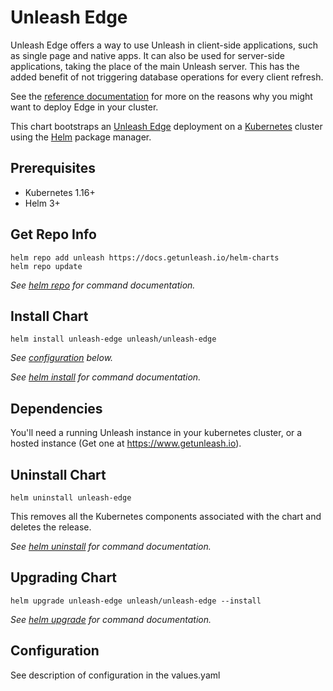 # Unleash Edge

Unleash Edge offers a way to use Unleash in client-side applications, such as single page and native apps. It can also be used for server-side applications, taking the place of the main Unleash server. This has the added benefit of not triggering database operations for every client refresh.

See the [reference documentation](https://github.com/unleash/unleash-edge/) for more on the reasons why you might want to deploy Edge in your cluster.

This chart bootstraps an [Unleash Edge](https://github.com/Unleash/unleash-edge) deployment on a [Kubernetes](http://kubernetes.io) cluster using the [Helm](https://helm.sh) package manager.

## Prerequisites

- Kubernetes 1.16+
- Helm 3+

## Get Repo Info

```console
helm repo add unleash https://docs.getunleash.io/helm-charts
helm repo update
```

_See [helm repo](https://helm.sh/docs/helm/helm_repo/) for command documentation._

## Install Chart

```console
helm install unleash-edge unleash/unleash-edge
```

_See [configuration](#configuration) below._

_See [helm install](https://helm.sh/docs/helm/helm_install/) for command documentation._

## Dependencies

You'll need a running Unleash instance in your kubernetes cluster, or a hosted instance (Get one at https://www.getunleash.io).

## Uninstall Chart

```console
helm uninstall unleash-edge
```

This removes all the Kubernetes components associated with the chart and deletes the release.

_See [helm uninstall](https://helm.sh/docs/helm/helm_uninstall/) for command documentation._

## Upgrading Chart

```console
helm upgrade unleash-edge unleash/unleash-edge --install
```

_See [helm upgrade](https://helm.sh/docs/helm/helm_upgrade/) for command documentation._

## Configuration

See description of configuration in the values.yaml
